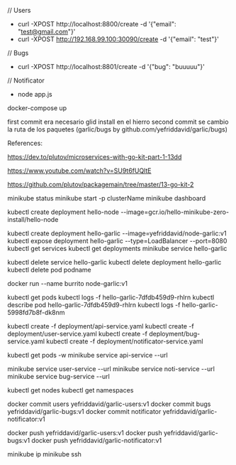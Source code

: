 // Users
- curl -XPOST http://localhost:8800/create -d '{"email": "test@gmail.com"}'
- curl -XPOST http://192.168.99.100:30090/create -d '{"email": "test"}'


// Bugs
- curl -XPOST http://localhost:8801/create -d '{"bug": "buuuuu"}'

// Notificator
- node app.js


docker-compose up



first commit era necesario glid install en el hierro
second commit se cambio la ruta de los paquetes (garlic/bugs by github.com/yefriddavid/garlic/bugs)



References:

https://dev.to/plutov/microservices-with-go-kit-part-1-13dd

https://www.youtube.com/watch?v=SU9t6fUQltE

https://github.com/plutov/packagemain/tree/master/13-go-kit-2


minikube status
minikube start -p clusterName
minikube dashboard




kubectl create deployment hello-node --image=gcr.io/hello-minikube-zero-install/hello-node


kubectl create deployment hello-garlic --image=yefriddavid/node-garlic:v1
kubectl expose deployment hello-garlic --type=LoadBalancer --port=8080
kubectl get services
kubectl get deployments
minikube service hello-garlic


kubectl delete service hello-garlic
kubectl delete deployment hello-garlic
kubectl delete pod podname




docker run --name burrito node-garlic:v1



kubectl get pods
kubectl logs -f hello-garlic-7dfdb459d9-rhlrn
kubectl describe pod hello-garlic-7dfdb459d9-rhlrn
kubectl logs -f hello-garlic-5998fd7b8f-dk8nm


kubectl create -f deployment/api-service.yaml
kubectl create -f deployment/user-service.yaml
kubectl create -f deployment/bug-service.yaml
kubectl create -f deployment/notificator-service.yaml

kubectl get pods -w
minikube service api-service --url

minikube service user-service --url
minikube service noti-service --url
minikube service bug-service --url

kubectl get nodes
kubectl get namespaces




docker commit users yefriddavid/garlic-users:v1
docker commit bugs yefriddavid/garlic-bugs:v1
docker commit notificator yefriddavid/garlic-notificator:v1


docker push yefriddavid/garlic-users:v1
docker push yefriddavid/garlic-bugs:v1
docker push yefriddavid/garlic-notificator:v1

minikube ip
minikube ssh
